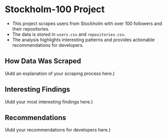 # Stockholm-100 Project

- This project scrapes users from Stockholm with over 100 followers and their repositories.
- The data is stored in `users.csv` and `repositories.csv`.
- The analysis highlights interesting patterns and provides actionable recommendations for developers.

## How Data Was Scraped
(Add an explanation of your scraping process here.)

## Interesting Findings
(Add your most interesting findings here.)

## Recommendations
(Add your recommendations for developers here.)
